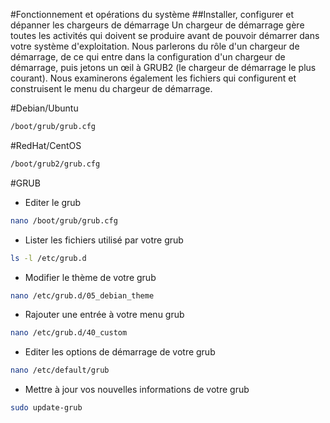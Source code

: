 #Fonctionnement et opérations du système
##Installer, configurer et dépanner les chargeurs de démarrage
Un chargeur de démarrage gère toutes les activités qui doivent se produire avant de pouvoir démarrer dans votre système d'exploitation.
Nous parlerons du rôle d'un chargeur de démarrage, de ce qui entre dans la configuration d'un chargeur de démarrage, puis jetons un œil à GRUB2 (le chargeur de démarrage le plus courant).
Nous examinerons également les fichiers qui configurent et construisent le menu du chargeur de démarrage.

#Debian/Ubuntu
```bash
/boot/grub/grub.cfg
```

#RedHat/CentOS
```bash
/boot/grub2/grub.cfg 
```

#GRUB
- Editer le grub
```bash
nano /boot/grub/grub.cfg
```

- Lister les fichiers utilisé par votre grub
```bash
ls -l /etc/grub.d
```

- Modifier le thème de votre grub
```bash
nano /etc/grub.d/05_debian_theme
```

- Rajouter une entrée à votre menu grub
```bash
nano /etc/grub.d/40_custom
```

- Editer les options de démarrage de votre grub
```bash
nano /etc/default/grub
```

- Mettre à jour vos nouvelles informations de votre grub
```bash
sudo update-grub
```

